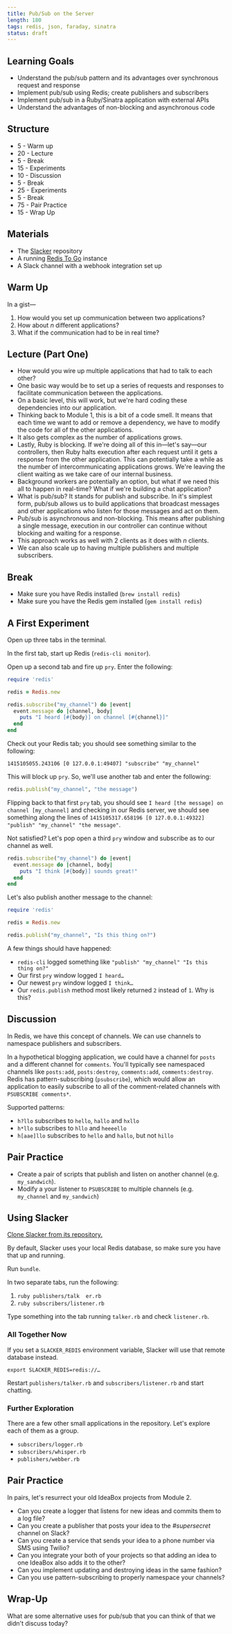 ```yaml
---
title: Pub/Sub on the Server
length: 180
tags: redis, json, faraday, sinatra
status: draft
---
```


## Learning Goals

* Understand the pub/sub pattern and its advantages over synchronous request and response
* Implement pub/sub using Redis; create publishers and subscribers
* Implement pub/sub in a Ruby/Sinatra application with external APIs
* Understand the advantages of non-blocking and asynchronous code

## Structure

* 5 - Warm up
* 20 - Lecture
* 5 - Break
* 15 - Experiments
* 10 - Discussion
* 5 - Break
* 25 - Experiments
* 5 - Break
* 75 - Pair Practice
* 15 - Wrap Up

## Materials

* The [Slacker][slacker] repository
* A running [Redis To Go][redistogo] instance
* A Slack channel with a webhook integration set up

[slacker]: https://github.com/turingschool-examples/slacker
[redistogo]: http://redistogo.com

## Warm Up

In a gist—

1. How would you set up communication between two applications?
2. How about *n* different applications?
3. What if the communication had to be in real time?

## Lecture (Part One)

* How would you wire up multiple applications that had to talk to each other?
* One basic way would be to set up a series of requests and responses to facilitate communication between the applications.
* On a basic level, this will work, but we're hard coding these dependencies into our application.
* Thinking back to Module 1, this is a bit of a code smell. It means that each time we want to add or remove a dependency, we have to modify the code for all of the other applications.
* It also gets complex as the number of applications grows.
* Lastly, Ruby is blocking. If we're doing all of this in—let's say—our controllers, then Ruby halts execution after each request until it gets a response from the other application. This can potentially take a while as the number of intercommunicating applications grows. We're leaving the client waiting as we take care of our internal business.
* Background workers are potentially an option, but what if we need this all to happen in real-time? What if we're building a chat application?
* What is pub/sub? It stands for publish and subscribe. In it's simplest form, pub/sub allows us to build applications that broadcast messages and other applications who listen for those messages and act on them.
* Pub/sub is asynchronous and non-blocking. This means after publishing a single message, execution in our controller can continue without blocking and waiting for a response.
* This approach works as well with 2 clients as it does with *n* clients.
* We can also scale up to having multiple publishers and multiple subscribers.

## Break

* Make sure you have Redis installed (`brew install redis`)
* Make sure you have the Redis gem installed (`gem install redis`)

## A First Experiment

Open up three tabs in the terminal.

In the first tab, start up Redis (`redis-cli monitor`).

Open up a second tab and fire up `pry`. Enter the following:

```rb
require 'redis'

redis = Redis.new

redis.subscribe("my_channel") do |event|
  event.message do |channel, body|
    puts "I heard [#{body}] on channel [#{channel}]"
  end
end
```

Check out your Redis tab; you should see something similar to the following:

```
1415105055.243106 [0 127.0.0.1:49407] "subscribe" "my_channel"
```

This will block up `pry`. So, we'll use another tab and enter the following:

```rb
redis.publish("my_channel", "the message")
```

Flipping back to that first `pry` tab, you should see `I heard [the message] on channel [my_channel]` and checking in our Redis server, we should see something along the lines of `1415105317.658196 [0 127.0.0.1:49322] "publish" "my_channel" "the message"`.

Not satisfied? Let's pop open a third `pry` window and subscribe as to our channel as well.

```rb
redis.subscribe("my_channel") do |event|
  event.message do |channel, body|
    puts "I think [#{body}] sounds great!"
  end
end
```

Let's also publish another message to the channel:

```rb
require 'redis'

redis = Redis.new

redis.publish("my_channel", "Is this thing on?")
```

A few things should have happened:

* `redis-cli` logged something like `"publish" "my_channel" "Is this thing on?"`
* Our first `pry` window logged `I heard…`
* Our newest `pry` window logged `I think…`
* Our `redis.publish` method most likely returned `2` instead of `1`. Why is this?

## Discussion

In Redis, we have this concept of channels. We can use channels to namespace publishers and subscribers.

In a hypothetical blogging application, we could have a channel for `posts` and a different channel for `comments`. You'll typically see namespaced channels like `posts:add`, `posts:destroy`, `comments:add`, `comments:destroy`. Redis has pattern-subscribing (`psubscribe`), which would allow an application to easily subscribe to all of the comment-related channels with `PSUBSCRIBE comments*`.

Supported patterns:

* `h?llo` subscribes to `hello`, `hallo` and `hxllo`
* `h*llo` subscribes to `hllo` and `heeeello`
* `h[aae]llo` subscribes to `hello` and `hallo`, but not `hillo`

## Pair Practice

* Create a pair of scripts that publish and listen on another channel (e.g. `my_sandwich`).
* Modify a your listener to `PSUBSCRIBE` to multiple channels (e.g. `my_channel` and `my_sandwich`)

## Using Slacker

[Clone Slacker from its repository.][slacker]

By default, Slacker uses your local Redis database, so make sure you have that up and running.

Run `bundle`.

In two separate tabs, run the following:

1. `ruby publishers/talk  er.rb`
2. `ruby subscribers/listener.rb`

Type something into the tab running `talker.rb` and check `listener.rb`.

### All Together Now

If you set a `SLACKER_REDIS` environment variable, Slacker will use that remote database instead.

```shell
export SLACKER_REDIS=redis://…
```

Restart `publishers/talker.rb` and `subscribers/listener.rb` and start chatting.

### Further Exploration

There are a few other small applications in the repository. Let's explore each of them as a group.

* `subscribers/logger.rb`
* `subscribers/whisper.rb`
* `publishers/webber.rb`

## Pair Practice

In pairs, let's resurrect your old IdeaBox projects from Module 2.

* Can you create a logger that listens for new ideas and commits them to a log file?
* Can you create a publisher that posts your idea to the *#supersecret* channel on Slack?
* Can you create a service that sends your idea to a phone number via SMS using Twilio?
* Can you integrate your both of your projects so that adding an idea to one IdeaBox also adds it to the other?
* Can you implement updating and destroying ideas in the same fashion?
* Can you use pattern-subscribing to properly namespace your channels?

## Wrap-Up

What are some alternative uses for pub/sub that you can think of that we didn't discuss today?
